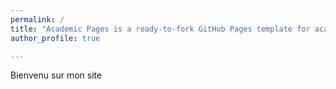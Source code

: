 ```yaml
---
permalink: /
title: "Academic Pages is a ready-to-fork GitHub Pages template for academic personal websites"
author_profile: true

---
```

Bienvenu sur mon site 
